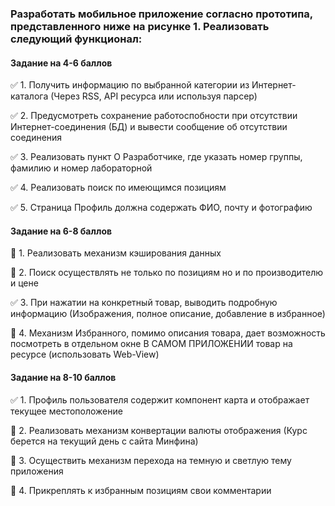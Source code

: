 ### Разработать мобильное приложение согласно прототипа, представленного ниже на рисунке 1. Реализовать следующий функционал:

#### Задание на 4-6 баллов
:white_check_mark: 1. Получить информацию по выбранной категории из Интернет-каталога (Через RSS, API ресурса или используя парсер)

:white_check_mark: 2. Предусмотреть сохранение работоспобности при отсутствии Интернет-соединения (БД) и вывести сообщение об отсутствии соединения

:white_check_mark: 3. Реализовать пункт О Разработчике, где указать номер группы, фамилию и номер лабораторной

:white_check_mark: 4. Реализовать поиск по имеющимся позициям

:white_check_mark: 5. Страница Профиль должна содержать ФИО, почту и фотографию

#### Задание на 6-8 баллов
:black_square_button: 1. Реализовать механизм кэширования данных

:black_square_button: 2. Поиск осуществлять не только по позициям но и по производителю и цене

:white_check_mark: 3. При нажатии на конкретный товар, выводить подробную информацию (Изображения, полное описание, добавление в избранное)

:black_square_button: 4. Механизм Избранного, помимо описания товара, дает возможность посмотреть в отдельном окне В САМОМ ПРИЛОЖЕНИИ товар на ресурсе (использовать Web-View)

#### Задание на 8-10 баллов
:white_check_mark: 1. Профиль пользователя содержит компонент карта и отображает текущее местоположение

:black_square_button: 2. Реализовать механизм конвертации валюты отображения (Курс берется на текущий день с сайта Минфина)

:black_square_button: 3. Осуществить механизм перехода на темную и светлую тему приложения

:black_square_button: 4. Прикреплять к избранным позициям свои комментарии
